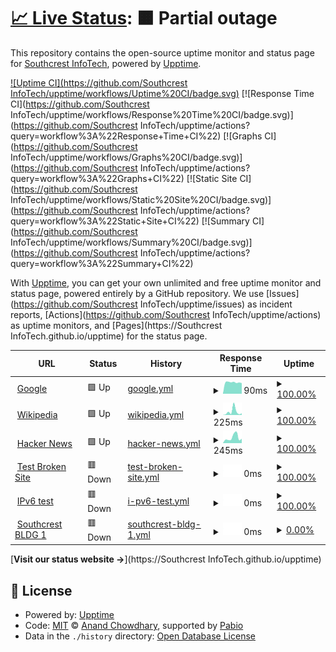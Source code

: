 # [📈 Live Status](https://sbc-mswofford.github.io/SBCIT_Services/): <!--live status--> **🟧 Partial outage**

This repository contains the open-source uptime monitor and status page for [Southcrest InfoTech](https://sbc-mswofford.github.io/SBCIT_Services/), powered by [Upptime](https://github.com/upptime/upptime).

[![Uptime CI](https://github.com/Southcrest InfoTech/upptime/workflows/Uptime%20CI/badge.svg)](https://sbc-mswofford.github.io/SBCIT_Services/actions?query=workflow%3A%22Uptime+CI%22)
[![Response Time CI](https://github.com/Southcrest InfoTech/upptime/workflows/Response%20Time%20CI/badge.svg)](https://github.com/Southcrest InfoTech/upptime/actions?query=workflow%3A%22Response+Time+CI%22)
[![Graphs CI](https://github.com/Southcrest InfoTech/upptime/workflows/Graphs%20CI/badge.svg)](https://github.com/Southcrest InfoTech/upptime/actions?query=workflow%3A%22Graphs+CI%22)
[![Static Site CI](https://github.com/Southcrest InfoTech/upptime/workflows/Static%20Site%20CI/badge.svg)](https://github.com/Southcrest InfoTech/upptime/actions?query=workflow%3A%22Static+Site+CI%22)
[![Summary CI](https://github.com/Southcrest InfoTech/upptime/workflows/Summary%20CI/badge.svg)](https://github.com/Southcrest InfoTech/upptime/actions?query=workflow%3A%22Summary+CI%22)

With [Upptime](https://upptime.js.org), you can get your own unlimited and free uptime monitor and status page, powered entirely by a GitHub repository. We use [Issues](https://github.com/Southcrest InfoTech/upptime/issues) as incident reports, [Actions](https://github.com/Southcrest InfoTech/upptime/actions) as uptime monitors, and [Pages](https://Southcrest InfoTech.github.io/upptime) for the status page.

<!--start: status pages-->
<!-- This summary is generated by Upptime (https://github.com/upptime/upptime) -->
<!-- Do not edit this manually, your changes will be overwritten -->
<!-- prettier-ignore -->
| URL | Status | History | Response Time | Uptime |
| --- | ------ | ------- | ------------- | ------ |
| <img alt="" src="https://icons.duckduckgo.com/ip3/www.google.com.ico" height="13"> [Google](https://www.google.com) | 🟩 Up | [google.yml](https://github.com/SBC-MSwofford/SBCIT_Services/commits/HEAD/history/google.yml) | <details><summary><img alt="Response time graph" src="./graphs/google/response-time-week.png" height="20"> 90ms</summary><br><a href="https://SBC-MSwofford.github.io/SBCIT_Services/history/google"><img alt="Response time 106" src="https://img.shields.io/endpoint?url=https%3A%2F%2Fraw.githubusercontent.com%2FSBC-MSwofford%2FSBCIT_Services%2FHEAD%2Fapi%2Fgoogle%2Fresponse-time.json"></a><br><a href="https://SBC-MSwofford.github.io/SBCIT_Services/history/google"><img alt="24-hour response time 90" src="https://img.shields.io/endpoint?url=https%3A%2F%2Fraw.githubusercontent.com%2FSBC-MSwofford%2FSBCIT_Services%2FHEAD%2Fapi%2Fgoogle%2Fresponse-time-day.json"></a><br><a href="https://SBC-MSwofford.github.io/SBCIT_Services/history/google"><img alt="7-day response time 90" src="https://img.shields.io/endpoint?url=https%3A%2F%2Fraw.githubusercontent.com%2FSBC-MSwofford%2FSBCIT_Services%2FHEAD%2Fapi%2Fgoogle%2Fresponse-time-week.json"></a><br><a href="https://SBC-MSwofford.github.io/SBCIT_Services/history/google"><img alt="30-day response time 109" src="https://img.shields.io/endpoint?url=https%3A%2F%2Fraw.githubusercontent.com%2FSBC-MSwofford%2FSBCIT_Services%2FHEAD%2Fapi%2Fgoogle%2Fresponse-time-month.json"></a><br><a href="https://SBC-MSwofford.github.io/SBCIT_Services/history/google"><img alt="1-year response time 106" src="https://img.shields.io/endpoint?url=https%3A%2F%2Fraw.githubusercontent.com%2FSBC-MSwofford%2FSBCIT_Services%2FHEAD%2Fapi%2Fgoogle%2Fresponse-time-year.json"></a></details> | <details><summary><a href="https://SBC-MSwofford.github.io/SBCIT_Services/history/google">100.00%</a></summary><a href="https://SBC-MSwofford.github.io/SBCIT_Services/history/google"><img alt="All-time uptime 100.00%" src="https://img.shields.io/endpoint?url=https%3A%2F%2Fraw.githubusercontent.com%2FSBC-MSwofford%2FSBCIT_Services%2FHEAD%2Fapi%2Fgoogle%2Fuptime.json"></a><br><a href="https://SBC-MSwofford.github.io/SBCIT_Services/history/google"><img alt="24-hour uptime 100.00%" src="https://img.shields.io/endpoint?url=https%3A%2F%2Fraw.githubusercontent.com%2FSBC-MSwofford%2FSBCIT_Services%2FHEAD%2Fapi%2Fgoogle%2Fuptime-day.json"></a><br><a href="https://SBC-MSwofford.github.io/SBCIT_Services/history/google"><img alt="7-day uptime 100.00%" src="https://img.shields.io/endpoint?url=https%3A%2F%2Fraw.githubusercontent.com%2FSBC-MSwofford%2FSBCIT_Services%2FHEAD%2Fapi%2Fgoogle%2Fuptime-week.json"></a><br><a href="https://SBC-MSwofford.github.io/SBCIT_Services/history/google"><img alt="30-day uptime 100.00%" src="https://img.shields.io/endpoint?url=https%3A%2F%2Fraw.githubusercontent.com%2FSBC-MSwofford%2FSBCIT_Services%2FHEAD%2Fapi%2Fgoogle%2Fuptime-month.json"></a><br><a href="https://SBC-MSwofford.github.io/SBCIT_Services/history/google"><img alt="1-year uptime 100.00%" src="https://img.shields.io/endpoint?url=https%3A%2F%2Fraw.githubusercontent.com%2FSBC-MSwofford%2FSBCIT_Services%2FHEAD%2Fapi%2Fgoogle%2Fuptime-year.json"></a></details>
| <img alt="" src="https://icons.duckduckgo.com/ip3/en.wikipedia.org.ico" height="13"> [Wikipedia](https://en.wikipedia.org) | 🟩 Up | [wikipedia.yml](https://github.com/SBC-MSwofford/SBCIT_Services/commits/HEAD/history/wikipedia.yml) | <details><summary><img alt="Response time graph" src="./graphs/wikipedia/response-time-week.png" height="20"> 225ms</summary><br><a href="https://SBC-MSwofford.github.io/SBCIT_Services/history/wikipedia"><img alt="Response time 163" src="https://img.shields.io/endpoint?url=https%3A%2F%2Fraw.githubusercontent.com%2FSBC-MSwofford%2FSBCIT_Services%2FHEAD%2Fapi%2Fwikipedia%2Fresponse-time.json"></a><br><a href="https://SBC-MSwofford.github.io/SBCIT_Services/history/wikipedia"><img alt="24-hour response time 38" src="https://img.shields.io/endpoint?url=https%3A%2F%2Fraw.githubusercontent.com%2FSBC-MSwofford%2FSBCIT_Services%2FHEAD%2Fapi%2Fwikipedia%2Fresponse-time-day.json"></a><br><a href="https://SBC-MSwofford.github.io/SBCIT_Services/history/wikipedia"><img alt="7-day response time 225" src="https://img.shields.io/endpoint?url=https%3A%2F%2Fraw.githubusercontent.com%2FSBC-MSwofford%2FSBCIT_Services%2FHEAD%2Fapi%2Fwikipedia%2Fresponse-time-week.json"></a><br><a href="https://SBC-MSwofford.github.io/SBCIT_Services/history/wikipedia"><img alt="30-day response time 174" src="https://img.shields.io/endpoint?url=https%3A%2F%2Fraw.githubusercontent.com%2FSBC-MSwofford%2FSBCIT_Services%2FHEAD%2Fapi%2Fwikipedia%2Fresponse-time-month.json"></a><br><a href="https://SBC-MSwofford.github.io/SBCIT_Services/history/wikipedia"><img alt="1-year response time 163" src="https://img.shields.io/endpoint?url=https%3A%2F%2Fraw.githubusercontent.com%2FSBC-MSwofford%2FSBCIT_Services%2FHEAD%2Fapi%2Fwikipedia%2Fresponse-time-year.json"></a></details> | <details><summary><a href="https://SBC-MSwofford.github.io/SBCIT_Services/history/wikipedia">100.00%</a></summary><a href="https://SBC-MSwofford.github.io/SBCIT_Services/history/wikipedia"><img alt="All-time uptime 100.00%" src="https://img.shields.io/endpoint?url=https%3A%2F%2Fraw.githubusercontent.com%2FSBC-MSwofford%2FSBCIT_Services%2FHEAD%2Fapi%2Fwikipedia%2Fuptime.json"></a><br><a href="https://SBC-MSwofford.github.io/SBCIT_Services/history/wikipedia"><img alt="24-hour uptime 100.00%" src="https://img.shields.io/endpoint?url=https%3A%2F%2Fraw.githubusercontent.com%2FSBC-MSwofford%2FSBCIT_Services%2FHEAD%2Fapi%2Fwikipedia%2Fuptime-day.json"></a><br><a href="https://SBC-MSwofford.github.io/SBCIT_Services/history/wikipedia"><img alt="7-day uptime 100.00%" src="https://img.shields.io/endpoint?url=https%3A%2F%2Fraw.githubusercontent.com%2FSBC-MSwofford%2FSBCIT_Services%2FHEAD%2Fapi%2Fwikipedia%2Fuptime-week.json"></a><br><a href="https://SBC-MSwofford.github.io/SBCIT_Services/history/wikipedia"><img alt="30-day uptime 100.00%" src="https://img.shields.io/endpoint?url=https%3A%2F%2Fraw.githubusercontent.com%2FSBC-MSwofford%2FSBCIT_Services%2FHEAD%2Fapi%2Fwikipedia%2Fuptime-month.json"></a><br><a href="https://SBC-MSwofford.github.io/SBCIT_Services/history/wikipedia"><img alt="1-year uptime 100.00%" src="https://img.shields.io/endpoint?url=https%3A%2F%2Fraw.githubusercontent.com%2FSBC-MSwofford%2FSBCIT_Services%2FHEAD%2Fapi%2Fwikipedia%2Fuptime-year.json"></a></details>
| <img alt="" src="https://icons.duckduckgo.com/ip3/news.ycombinator.com.ico" height="13"> [Hacker News](https://news.ycombinator.com) | 🟩 Up | [hacker-news.yml](https://github.com/SBC-MSwofford/SBCIT_Services/commits/HEAD/history/hacker-news.yml) | <details><summary><img alt="Response time graph" src="./graphs/hacker-news/response-time-week.png" height="20"> 245ms</summary><br><a href="https://SBC-MSwofford.github.io/SBCIT_Services/history/hacker-news"><img alt="Response time 330" src="https://img.shields.io/endpoint?url=https%3A%2F%2Fraw.githubusercontent.com%2FSBC-MSwofford%2FSBCIT_Services%2FHEAD%2Fapi%2Fhacker-news%2Fresponse-time.json"></a><br><a href="https://SBC-MSwofford.github.io/SBCIT_Services/history/hacker-news"><img alt="24-hour response time 498" src="https://img.shields.io/endpoint?url=https%3A%2F%2Fraw.githubusercontent.com%2FSBC-MSwofford%2FSBCIT_Services%2FHEAD%2Fapi%2Fhacker-news%2Fresponse-time-day.json"></a><br><a href="https://SBC-MSwofford.github.io/SBCIT_Services/history/hacker-news"><img alt="7-day response time 245" src="https://img.shields.io/endpoint?url=https%3A%2F%2Fraw.githubusercontent.com%2FSBC-MSwofford%2FSBCIT_Services%2FHEAD%2Fapi%2Fhacker-news%2Fresponse-time-week.json"></a><br><a href="https://SBC-MSwofford.github.io/SBCIT_Services/history/hacker-news"><img alt="30-day response time 325" src="https://img.shields.io/endpoint?url=https%3A%2F%2Fraw.githubusercontent.com%2FSBC-MSwofford%2FSBCIT_Services%2FHEAD%2Fapi%2Fhacker-news%2Fresponse-time-month.json"></a><br><a href="https://SBC-MSwofford.github.io/SBCIT_Services/history/hacker-news"><img alt="1-year response time 330" src="https://img.shields.io/endpoint?url=https%3A%2F%2Fraw.githubusercontent.com%2FSBC-MSwofford%2FSBCIT_Services%2FHEAD%2Fapi%2Fhacker-news%2Fresponse-time-year.json"></a></details> | <details><summary><a href="https://SBC-MSwofford.github.io/SBCIT_Services/history/hacker-news">100.00%</a></summary><a href="https://SBC-MSwofford.github.io/SBCIT_Services/history/hacker-news"><img alt="All-time uptime 100.00%" src="https://img.shields.io/endpoint?url=https%3A%2F%2Fraw.githubusercontent.com%2FSBC-MSwofford%2FSBCIT_Services%2FHEAD%2Fapi%2Fhacker-news%2Fuptime.json"></a><br><a href="https://SBC-MSwofford.github.io/SBCIT_Services/history/hacker-news"><img alt="24-hour uptime 100.00%" src="https://img.shields.io/endpoint?url=https%3A%2F%2Fraw.githubusercontent.com%2FSBC-MSwofford%2FSBCIT_Services%2FHEAD%2Fapi%2Fhacker-news%2Fuptime-day.json"></a><br><a href="https://SBC-MSwofford.github.io/SBCIT_Services/history/hacker-news"><img alt="7-day uptime 100.00%" src="https://img.shields.io/endpoint?url=https%3A%2F%2Fraw.githubusercontent.com%2FSBC-MSwofford%2FSBCIT_Services%2FHEAD%2Fapi%2Fhacker-news%2Fuptime-week.json"></a><br><a href="https://SBC-MSwofford.github.io/SBCIT_Services/history/hacker-news"><img alt="30-day uptime 100.00%" src="https://img.shields.io/endpoint?url=https%3A%2F%2Fraw.githubusercontent.com%2FSBC-MSwofford%2FSBCIT_Services%2FHEAD%2Fapi%2Fhacker-news%2Fuptime-month.json"></a><br><a href="https://SBC-MSwofford.github.io/SBCIT_Services/history/hacker-news"><img alt="1-year uptime 100.00%" src="https://img.shields.io/endpoint?url=https%3A%2F%2Fraw.githubusercontent.com%2FSBC-MSwofford%2FSBCIT_Services%2FHEAD%2Fapi%2Fhacker-news%2Fuptime-year.json"></a></details>
| <img alt="" src="https://icons.duckduckgo.com/ip3/thissitedoesnotexist.koj.co.ico" height="13"> [Test Broken Site](https://thissitedoesnotexist.koj.co) | 🟥 Down | [test-broken-site.yml](https://github.com/SBC-MSwofford/SBCIT_Services/commits/HEAD/history/test-broken-site.yml) | <details><summary><img alt="Response time graph" src="./graphs/test-broken-site/response-time-week.png" height="20"> 0ms</summary><br><a href="https://SBC-MSwofford.github.io/SBCIT_Services/history/test-broken-site"><img alt="Response time 0" src="https://img.shields.io/endpoint?url=https%3A%2F%2Fraw.githubusercontent.com%2FSBC-MSwofford%2FSBCIT_Services%2FHEAD%2Fapi%2Ftest-broken-site%2Fresponse-time.json"></a><br><a href="https://SBC-MSwofford.github.io/SBCIT_Services/history/test-broken-site"><img alt="24-hour response time 0" src="https://img.shields.io/endpoint?url=https%3A%2F%2Fraw.githubusercontent.com%2FSBC-MSwofford%2FSBCIT_Services%2FHEAD%2Fapi%2Ftest-broken-site%2Fresponse-time-day.json"></a><br><a href="https://SBC-MSwofford.github.io/SBCIT_Services/history/test-broken-site"><img alt="7-day response time 0" src="https://img.shields.io/endpoint?url=https%3A%2F%2Fraw.githubusercontent.com%2FSBC-MSwofford%2FSBCIT_Services%2FHEAD%2Fapi%2Ftest-broken-site%2Fresponse-time-week.json"></a><br><a href="https://SBC-MSwofford.github.io/SBCIT_Services/history/test-broken-site"><img alt="30-day response time 0" src="https://img.shields.io/endpoint?url=https%3A%2F%2Fraw.githubusercontent.com%2FSBC-MSwofford%2FSBCIT_Services%2FHEAD%2Fapi%2Ftest-broken-site%2Fresponse-time-month.json"></a><br><a href="https://SBC-MSwofford.github.io/SBCIT_Services/history/test-broken-site"><img alt="1-year response time 0" src="https://img.shields.io/endpoint?url=https%3A%2F%2Fraw.githubusercontent.com%2FSBC-MSwofford%2FSBCIT_Services%2FHEAD%2Fapi%2Ftest-broken-site%2Fresponse-time-year.json"></a></details> | <details><summary><a href="https://SBC-MSwofford.github.io/SBCIT_Services/history/test-broken-site">100.00%</a></summary><a href="https://SBC-MSwofford.github.io/SBCIT_Services/history/test-broken-site"><img alt="All-time uptime 100.00%" src="https://img.shields.io/endpoint?url=https%3A%2F%2Fraw.githubusercontent.com%2FSBC-MSwofford%2FSBCIT_Services%2FHEAD%2Fapi%2Ftest-broken-site%2Fuptime.json"></a><br><a href="https://SBC-MSwofford.github.io/SBCIT_Services/history/test-broken-site"><img alt="24-hour uptime 100.00%" src="https://img.shields.io/endpoint?url=https%3A%2F%2Fraw.githubusercontent.com%2FSBC-MSwofford%2FSBCIT_Services%2FHEAD%2Fapi%2Ftest-broken-site%2Fuptime-day.json"></a><br><a href="https://SBC-MSwofford.github.io/SBCIT_Services/history/test-broken-site"><img alt="7-day uptime 100.00%" src="https://img.shields.io/endpoint?url=https%3A%2F%2Fraw.githubusercontent.com%2FSBC-MSwofford%2FSBCIT_Services%2FHEAD%2Fapi%2Ftest-broken-site%2Fuptime-week.json"></a><br><a href="https://SBC-MSwofford.github.io/SBCIT_Services/history/test-broken-site"><img alt="30-day uptime 100.00%" src="https://img.shields.io/endpoint?url=https%3A%2F%2Fraw.githubusercontent.com%2FSBC-MSwofford%2FSBCIT_Services%2FHEAD%2Fapi%2Ftest-broken-site%2Fuptime-month.json"></a><br><a href="https://SBC-MSwofford.github.io/SBCIT_Services/history/test-broken-site"><img alt="1-year uptime 100.00%" src="https://img.shields.io/endpoint?url=https%3A%2F%2Fraw.githubusercontent.com%2FSBC-MSwofford%2FSBCIT_Services%2FHEAD%2Fapi%2Ftest-broken-site%2Fuptime-year.json"></a></details>
| <img alt="" src="https://icons.duckduckgo.com/ip3/null.ico" height="13"> [IPv6 test](forwardemail.net) | 🟥 Down | [i-pv6-test.yml](https://github.com/SBC-MSwofford/SBCIT_Services/commits/HEAD/history/i-pv6-test.yml) | <details><summary><img alt="Response time graph" src="./graphs/i-pv6-test/response-time-week.png" height="20"> 0ms</summary><br><a href="https://SBC-MSwofford.github.io/SBCIT_Services/history/i-pv6-test"><img alt="Response time 0" src="https://img.shields.io/endpoint?url=https%3A%2F%2Fraw.githubusercontent.com%2FSBC-MSwofford%2FSBCIT_Services%2FHEAD%2Fapi%2Fi-pv6-test%2Fresponse-time.json"></a><br><a href="https://SBC-MSwofford.github.io/SBCIT_Services/history/i-pv6-test"><img alt="24-hour response time 0" src="https://img.shields.io/endpoint?url=https%3A%2F%2Fraw.githubusercontent.com%2FSBC-MSwofford%2FSBCIT_Services%2FHEAD%2Fapi%2Fi-pv6-test%2Fresponse-time-day.json"></a><br><a href="https://SBC-MSwofford.github.io/SBCIT_Services/history/i-pv6-test"><img alt="7-day response time 0" src="https://img.shields.io/endpoint?url=https%3A%2F%2Fraw.githubusercontent.com%2FSBC-MSwofford%2FSBCIT_Services%2FHEAD%2Fapi%2Fi-pv6-test%2Fresponse-time-week.json"></a><br><a href="https://SBC-MSwofford.github.io/SBCIT_Services/history/i-pv6-test"><img alt="30-day response time 0" src="https://img.shields.io/endpoint?url=https%3A%2F%2Fraw.githubusercontent.com%2FSBC-MSwofford%2FSBCIT_Services%2FHEAD%2Fapi%2Fi-pv6-test%2Fresponse-time-month.json"></a><br><a href="https://SBC-MSwofford.github.io/SBCIT_Services/history/i-pv6-test"><img alt="1-year response time 0" src="https://img.shields.io/endpoint?url=https%3A%2F%2Fraw.githubusercontent.com%2FSBC-MSwofford%2FSBCIT_Services%2FHEAD%2Fapi%2Fi-pv6-test%2Fresponse-time-year.json"></a></details> | <details><summary><a href="https://SBC-MSwofford.github.io/SBCIT_Services/history/i-pv6-test">100.00%</a></summary><a href="https://SBC-MSwofford.github.io/SBCIT_Services/history/i-pv6-test"><img alt="All-time uptime 100.00%" src="https://img.shields.io/endpoint?url=https%3A%2F%2Fraw.githubusercontent.com%2FSBC-MSwofford%2FSBCIT_Services%2FHEAD%2Fapi%2Fi-pv6-test%2Fuptime.json"></a><br><a href="https://SBC-MSwofford.github.io/SBCIT_Services/history/i-pv6-test"><img alt="24-hour uptime 100.00%" src="https://img.shields.io/endpoint?url=https%3A%2F%2Fraw.githubusercontent.com%2FSBC-MSwofford%2FSBCIT_Services%2FHEAD%2Fapi%2Fi-pv6-test%2Fuptime-day.json"></a><br><a href="https://SBC-MSwofford.github.io/SBCIT_Services/history/i-pv6-test"><img alt="7-day uptime 100.00%" src="https://img.shields.io/endpoint?url=https%3A%2F%2Fraw.githubusercontent.com%2FSBC-MSwofford%2FSBCIT_Services%2FHEAD%2Fapi%2Fi-pv6-test%2Fuptime-week.json"></a><br><a href="https://SBC-MSwofford.github.io/SBCIT_Services/history/i-pv6-test"><img alt="30-day uptime 100.00%" src="https://img.shields.io/endpoint?url=https%3A%2F%2Fraw.githubusercontent.com%2FSBC-MSwofford%2FSBCIT_Services%2FHEAD%2Fapi%2Fi-pv6-test%2Fuptime-month.json"></a><br><a href="https://SBC-MSwofford.github.io/SBCIT_Services/history/i-pv6-test"><img alt="1-year uptime 100.00%" src="https://img.shields.io/endpoint?url=https%3A%2F%2Fraw.githubusercontent.com%2FSBC-MSwofford%2FSBCIT_Services%2FHEAD%2Fapi%2Fi-pv6-test%2Fuptime-year.json"></a></details>
| <img alt="" src="https://icons.duckduckgo.com/ip3/null.ico" height="13"> [Southcrest BLDG 1](internal.bldg1.southcrest.org) | 🟥 Down | [southcrest-bldg-1.yml](https://github.com/SBC-MSwofford/SBCIT_Services/commits/HEAD/history/southcrest-bldg-1.yml) | <details><summary><img alt="Response time graph" src="./graphs/southcrest-bldg-1/response-time-week.png" height="20"> 0ms</summary><br><a href="https://SBC-MSwofford.github.io/SBCIT_Services/history/southcrest-bldg-1"><img alt="Response time 0" src="https://img.shields.io/endpoint?url=https%3A%2F%2Fraw.githubusercontent.com%2FSBC-MSwofford%2FSBCIT_Services%2FHEAD%2Fapi%2Fsouthcrest-bldg-1%2Fresponse-time.json"></a><br><a href="https://SBC-MSwofford.github.io/SBCIT_Services/history/southcrest-bldg-1"><img alt="24-hour response time 0" src="https://img.shields.io/endpoint?url=https%3A%2F%2Fraw.githubusercontent.com%2FSBC-MSwofford%2FSBCIT_Services%2FHEAD%2Fapi%2Fsouthcrest-bldg-1%2Fresponse-time-day.json"></a><br><a href="https://SBC-MSwofford.github.io/SBCIT_Services/history/southcrest-bldg-1"><img alt="7-day response time 0" src="https://img.shields.io/endpoint?url=https%3A%2F%2Fraw.githubusercontent.com%2FSBC-MSwofford%2FSBCIT_Services%2FHEAD%2Fapi%2Fsouthcrest-bldg-1%2Fresponse-time-week.json"></a><br><a href="https://SBC-MSwofford.github.io/SBCIT_Services/history/southcrest-bldg-1"><img alt="30-day response time 0" src="https://img.shields.io/endpoint?url=https%3A%2F%2Fraw.githubusercontent.com%2FSBC-MSwofford%2FSBCIT_Services%2FHEAD%2Fapi%2Fsouthcrest-bldg-1%2Fresponse-time-month.json"></a><br><a href="https://SBC-MSwofford.github.io/SBCIT_Services/history/southcrest-bldg-1"><img alt="1-year response time 0" src="https://img.shields.io/endpoint?url=https%3A%2F%2Fraw.githubusercontent.com%2FSBC-MSwofford%2FSBCIT_Services%2FHEAD%2Fapi%2Fsouthcrest-bldg-1%2Fresponse-time-year.json"></a></details> | <details><summary><a href="https://SBC-MSwofford.github.io/SBCIT_Services/history/southcrest-bldg-1">0.00%</a></summary><a href="https://SBC-MSwofford.github.io/SBCIT_Services/history/southcrest-bldg-1"><img alt="All-time uptime 0.00%" src="https://img.shields.io/endpoint?url=https%3A%2F%2Fraw.githubusercontent.com%2FSBC-MSwofford%2FSBCIT_Services%2FHEAD%2Fapi%2Fsouthcrest-bldg-1%2Fuptime.json"></a><br><a href="https://SBC-MSwofford.github.io/SBCIT_Services/history/southcrest-bldg-1"><img alt="24-hour uptime 0.00%" src="https://img.shields.io/endpoint?url=https%3A%2F%2Fraw.githubusercontent.com%2FSBC-MSwofford%2FSBCIT_Services%2FHEAD%2Fapi%2Fsouthcrest-bldg-1%2Fuptime-day.json"></a><br><a href="https://SBC-MSwofford.github.io/SBCIT_Services/history/southcrest-bldg-1"><img alt="7-day uptime 0.00%" src="https://img.shields.io/endpoint?url=https%3A%2F%2Fraw.githubusercontent.com%2FSBC-MSwofford%2FSBCIT_Services%2FHEAD%2Fapi%2Fsouthcrest-bldg-1%2Fuptime-week.json"></a><br><a href="https://SBC-MSwofford.github.io/SBCIT_Services/history/southcrest-bldg-1"><img alt="30-day uptime 0.00%" src="https://img.shields.io/endpoint?url=https%3A%2F%2Fraw.githubusercontent.com%2FSBC-MSwofford%2FSBCIT_Services%2FHEAD%2Fapi%2Fsouthcrest-bldg-1%2Fuptime-month.json"></a><br><a href="https://SBC-MSwofford.github.io/SBCIT_Services/history/southcrest-bldg-1"><img alt="1-year uptime 0.00%" src="https://img.shields.io/endpoint?url=https%3A%2F%2Fraw.githubusercontent.com%2FSBC-MSwofford%2FSBCIT_Services%2FHEAD%2Fapi%2Fsouthcrest-bldg-1%2Fuptime-year.json"></a></details>

<!--end: status pages-->

[**Visit our status website →**](https://Southcrest InfoTech.github.io/upptime)

## 📄 License

- Powered by: [Upptime](https://github.com/upptime/upptime)
- Code: [MIT](./LICENSE) © [Anand Chowdhary](https://anandchowdhary.com), supported by [Pabio](https://pabio.com)
- Data in the `./history` directory: [Open Database License](https://opendatacommons.org/licenses/odbl/1-0/)

